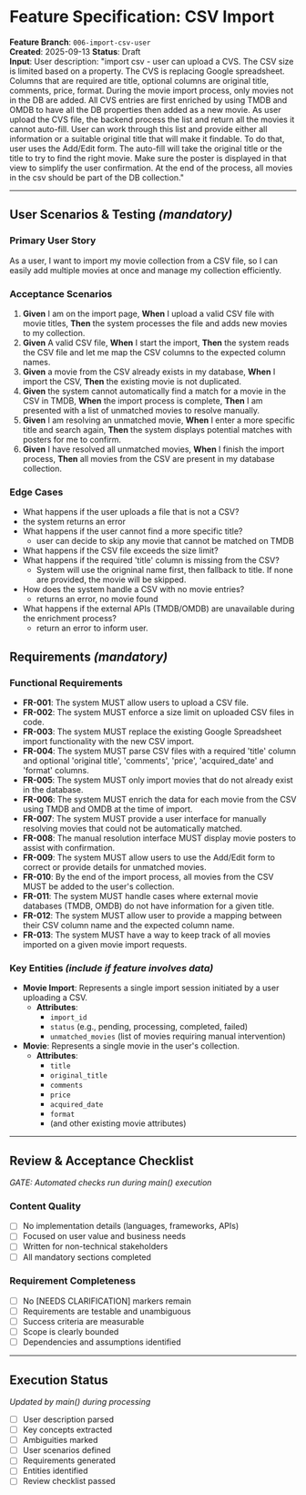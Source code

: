 # Feature Specification: CSV Import

**Feature Branch**: `006-import-csv-user`  
**Created**: 2025-09-13
**Status**: Draft  
**Input**: User description: "import csv - user can upload a CVS. The CSV size is limited based on a property. The CVS is replacing Google spreadsheet. Columns that are required are title, optional columns are original title, comments, price, format. During the movie import process, only movies not in the DB are added. All CVS entries are first enriched by using TMDB and OMDB to have all the DB properties then added as a new movie. As user upload the CVS file, the backend process the list and return all the movies it cannot auto-fill. User can work through this list and provide either all information or a suitable original title that will make it findable. To do that, user uses the Add/Edit form. The auto-fill will take the original title or the title to try to find the right movie. Make sure the poster is displayed in that view to simplify the user confirmation. At the end of the process, all movies in the csv should be part of the DB collection."

---

## User Scenarios & Testing *(mandatory)*

### Primary User Story
As a user, I want to import my movie collection from a CSV file, so I can easily add multiple movies at once and manage my collection efficiently.

### Acceptance Scenarios
1. **Given** I am on the import page, **When** I upload a valid CSV file with movie titles, **Then** the system processes the file and adds new movies to my collection.
2. **Given** A valid CSV file, **When** I start the import, **Then** the system reads the CSV file and let me map the CSV columns to the expected column names.
3. **Given** a movie from the CSV already exists in my database, **When** I import the CSV, **Then** the existing movie is not duplicated.
4. **Given** the system cannot automatically find a match for a movie in the CSV in TMDB, **When** the import process is complete, **Then** I am presented with a list of unmatched movies to resolve manually.
5. **Given** I am resolving an unmatched movie, **When** I enter a more specific title and search again, **Then** the system displays potential matches with posters for me to confirm.
6. **Given** I have resolved all unmatched movies, **When** I finish the import process, **Then** all movies from the CSV are present in my database collection.

### Edge Cases
- What happens if the user uploads a file that is not a CSV?
 - the system returns an error
- What happens if the user cannot find a more specific title?
  - user can decide to skip any movie that cannot be matched on TMDB
- What happens if the CSV file exceeds the size limit?
- What happens if the required 'title' column is missing from the CSV?
  - System will use the origninal name first, then fallback to title. If none are provided, the movie will be skipped.
- How does the system handle a CSV with no movie entries?
  - returns an error, no movie found
- What happens if the external APIs (TMDB/OMDB) are unavailable during the enrichment process?
  - return an error to inform user.

## Requirements *(mandatory)*

### Functional Requirements
- **FR-001**: The system MUST allow users to upload a CSV file.
- **FR-002**: The system MUST enforce a size limit on uploaded CSV files in code. 
- **FR-003**: The system MUST replace the existing Google Spreadsheet import functionality with the new CSV import.
- **FR-004**: The system MUST parse CSV files with a required 'title' column and optional 'original title', 'comments', 'price', 'acquired_date' and 'format' columns.
- **FR-005**: The system MUST only import movies that do not already exist in the database.
- **FR-006**: The system MUST enrich the data for each movie from the CSV using TMDB and OMDB at the time of import.
- **FR-007**: The system MUST provide a user interface for manually resolving movies that could not be automatically matched.
- **FR-008**: The manual resolution interface MUST display movie posters to assist with confirmation.
- **FR-009**: The system MUST allow users to use the Add/Edit form to correct or provide details for unmatched movies.
- **FR-010**: By the end of the import process, all movies from the CSV MUST be added to the user's collection.
- **FR-011**: The system MUST handle cases where external movie databases (TMDB, OMDB) do not have information for a given title.
- **FR-012**: The system MUST allow user to provide a mapping between their CSV column name and the expected column name.
- **FR-013**: The system MUST have a way to keep track of all movies imported on a given movie import requests.

### Key Entities *(include if feature involves data)*
- **Movie Import**: Represents a single import session initiated by a user uploading a CSV.
    - **Attributes**:
        - `import_id`
        - `status` (e.g., pending, processing, completed, failed)
        - `unmatched_movies` (list of movies requiring manual intervention)
- **Movie**: Represents a single movie in the user's collection.
    - **Attributes**:
        - `title`
        - `original_title`
        - `comments`
        - `price`
        - `acquired_date`
        - `format`
        - (and other existing movie attributes)

---

## Review & Acceptance Checklist
*GATE: Automated checks run during main() execution*

### Content Quality
- [ ] No implementation details (languages, frameworks, APIs)
- [ ] Focused on user value and business needs
- [ ] Written for non-technical stakeholders
- [ ] All mandatory sections completed

### Requirement Completeness
- [ ] No [NEEDS CLARIFICATION] markers remain
- [ ] Requirements are testable and unambiguous  
- [ ] Success criteria are measurable
- [ ] Scope is clearly bounded
- [ ] Dependencies and assumptions identified

---

## Execution Status
*Updated by main() during processing*

- [ ] User description parsed
- [ ] Key concepts extracted
- [ ] Ambiguities marked
- [ ] User scenarios defined
- [ ] Requirements generated
- [ ] Entities identified
- [ ] Review checklist passed